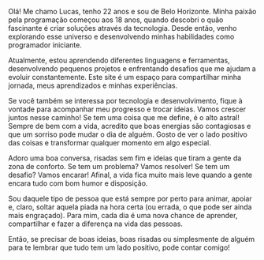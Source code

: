 Olá! Me chamo Lucas, tenho 22 anos e sou de Belo Horizonte. Minha paixão pela programação começou aos 18 anos, quando descobri o quão fascinante é criar soluções através da tecnologia. Desde então, venho explorando esse universo e desenvolvendo minhas habilidades como programador iniciante.

Atualmente, estou aprendendo diferentes linguagens e ferramentas, desenvolvendo pequenos projetos e enfrentando desafios que me ajudam a evoluir constantemente. Este site é um espaço para compartilhar minha jornada, meus aprendizados e minhas experiências.

Se você também se interessa por tecnologia e desenvolvimento, fique à vontade para acompanhar meu progresso e trocar ideias. Vamos crescer juntos nesse caminho!
Se tem uma coisa que me define, é o alto astral! Sempre de bem com a vida, acredito que boas energias são contagiosas e que um sorriso pode mudar o dia de alguém. Gosto de ver o lado positivo das coisas e transformar qualquer momento em algo especial.

Adoro uma boa conversa, risadas sem fim e ideias que tiram a gente da zona de conforto. Se tem um problema? Vamos resolver! Se tem um desafio? Vamos encarar! Afinal, a vida fica muito mais leve quando a gente encara tudo com bom humor e disposição.

Sou daquele tipo de pessoa que está sempre por perto para animar, apoiar e, claro, soltar aquela piada na hora certa (ou errada, o que pode ser ainda mais engraçado). Para mim, cada dia é uma nova chance de aprender, compartilhar e fazer a diferença na vida das pessoas.

Então, se precisar de boas ideias, boas risadas ou simplesmente de alguém para te lembrar que tudo tem um lado positivo, pode contar comigo! 
